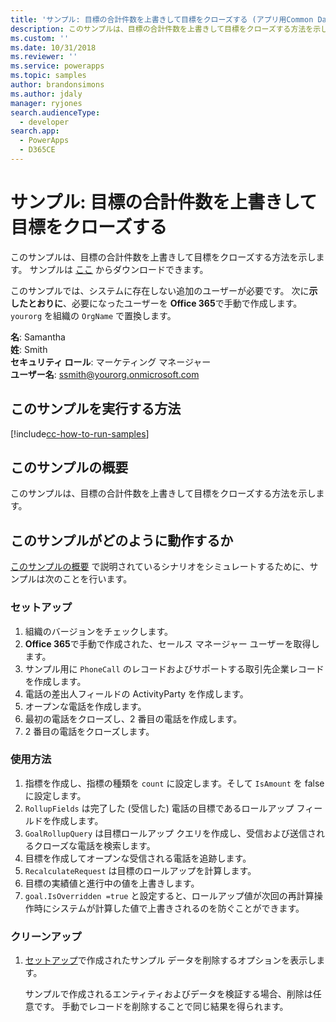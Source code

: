 ```yaml
---
title: 'サンプル: 目標の合計件数を上書きして目標をクローズする (アプリ用Common Data Service) | Microsoft Docs'
description: このサンプルは、目標の合計件数を上書きして目標をクローズする方法を示します。
ms.custom: ''
ms.date: 10/31/2018
ms.reviewer: ''
ms.service: powerapps
ms.topic: samples
author: brandonsimons
ms.author: jdaly
manager: ryjones
search.audienceType:
  - developer
search.app:
  - PowerApps
  - D365CE
---
```

# <a name="sample-override-goal-total-count-and-close-the-goal"></a>サンプル: 目標の合計件数を上書きして目標をクローズする

このサンプルは、目標の合計件数を上書きして目標をクローズする方法を示します。 サンプルは [ここ](https://github.com/Microsoft/PowerApps-Samples/tree/master/cds/orgsvc/C%23/OverrideGoalTotal) からダウンロードできます。

このサンプルでは、システムに存在しない追加のユーザーが必要です。 次に**示したとおりに**、必要になったユーザーを **Office 365**で手動で作成します。 `yourorg` を組織の `OrgName` で置換します。

**名**: Samantha<br/>
**姓**: Smith<br/>
**セキュリティ ロール**: マーケティング マネージャー<br/>
**ユーザー名**: ssmith@yourorg.onmicrosoft.com<br/>

## <a name="how-to-run-this-sample"></a>このサンプルを実行する方法

[!include[cc-how-to-run-samples](../../includes/cc-how-to-run-samples.md)]

## <a name="what-this-sample-does"></a>このサンプルの概要


このサンプルは、目標の合計件数を上書きして目標をクローズする方法を示します。

## <a name="how-this-sample-works"></a>このサンプルがどのように動作するか

[このサンプルの概要](#what-this-sample-does) で説明されているシナリオをシミュレートするために、サンプルは次のことを行います。

### <a name="setup"></a>セットアップ

1. 組織のバージョンをチェックします。
2. **Office 365**で手動で作成された、セールス マネージャー ユーザーを取得します。
3. サンプル用に `PhoneCall` のレコードおよびサポートする取引先企業レコードを作成します。
4. 電話の差出人フィールドの ActivityParty を作成します。
5. オープンな電話を作成します。
6. 最初の電話をクローズし、2 番目の電話を作成します。
7. 2 番目の電話をクローズします。

### <a name="demonstrate"></a>使用方法

1. 指標を作成し、指標の種類を `count` に設定します。そして `IsAmount` を false に設定します。
2. `RollupFields` は完了した (受信した) 電話の目標であるロールアップ フィールドを作成します。
3. `GoalRollupQuery` は目標ロールアップ クエリを作成し、受信および送信されるクローズな電話を検索します。 
4. 目標を作成してオープンな受信される電話を追跡します。
5. `RecalculateRequest` は目標のロールアップを計算します。 
6. 目標の実績値と進行中の値を上書きします。
7. `goal.IsOverridden =true` と設定すると、ロールアップ値が次回の再計算操作時にシステムが計算した値で上書きされるのを防ぐことができます。

### <a name="clean-up"></a>クリーンアップ

1. [セットアップ](#setup)で作成されたサンプル データを削除するオプションを表示します。

    サンプルで作成されるエンティティおよびデータを検証する場合、削除は任意です。 手動でレコードを削除することで同じ結果を得られます。
